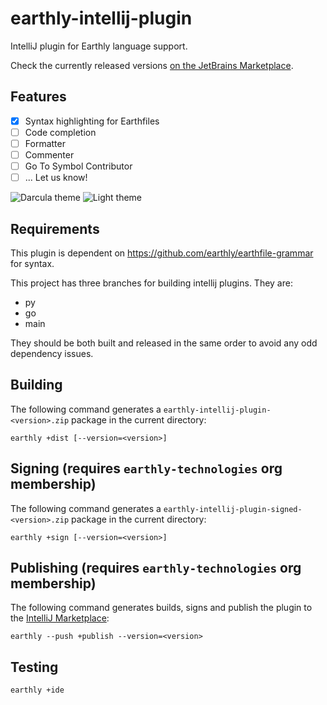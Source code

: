 # earthly-intellij-plugin

IntelliJ plugin for Earthly language support. 

Check the currently released versions [on the JetBrains Marketplace](https://plugins.jetbrains.com/plugin/20392-earthly/versions).

## Features
- [x] Syntax highlighting for Earthfiles
- [ ] Code completion
- [ ] Formatter
- [ ] Commenter
- [ ] Go To Symbol Contributor
- [ ] ... Let us know!

![Darcula theme](documentation/darcula.png)
![Light theme](documentation/light.png)

## Requirements

This  plugin is dependent on https://github.com/earthly/earthfile-grammar for syntax.

This project has three branches for building intellij plugins. They are:
- py
- go
- main

They should be both built and released in the same order to avoid any odd dependency issues.


## Building

The following command generates a `earthly-intellij-plugin-<version>.zip` package in the current directory:
```
earthly +dist [--version=<version>]
```

## Signing (requires `earthly-technologies` org membership)
The following command generates a `earthly-intellij-plugin-signed-<version>.zip` package in the current directory:
```
earthly +sign [--version=<version>]
```

## Publishing (requires `earthly-technologies` org membership)
The following command generates builds, signs and publish the plugin to the [IntelliJ Marketplace](https://plugins.jetbrains.com/plugin/20392-earthly):
```
earthly --push +publish --version=<version>
```

## Testing
```
earthly +ide
```